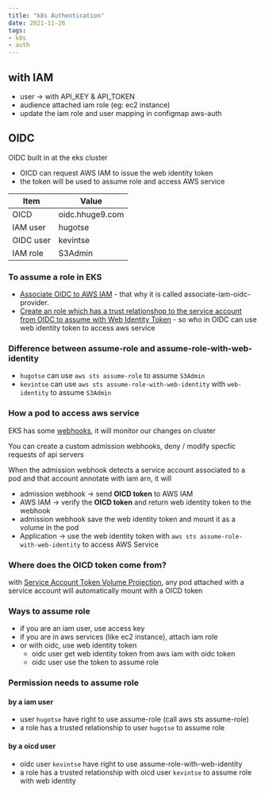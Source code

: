 ```yaml
---
title: "k8s Authentication"
date: 2021-11-26
tags:
- k8s
- auth
---
```


## with IAM

* user -> with API_KEY & API_TOKEN
* audience attached iam role (eg: ec2 instance)
* update the iam role and user mapping in configmap aws-auth

## OIDC

OIDC built in at the eks cluster

* OICD can request AWS IAM to issue the web identity token
* the token will be used to assume role and access AWS service

| Item | Value |
| --- | --- |
| OICD | oidc.hhuge9.com |
| IAM user | hugotse |
| OIDC user | kevintse |
| IAM role | S3Admin |

### To assume a role in EKS

* [Associate OIDC to AWS IAM](https://docs.aws.amazon.com/eks/latest/userguide/enable-iam-roles-for-service-accounts.html) - that why it is called associate-iam-oidc-provider.
* [Create an role which has a trust relationshop to the service account from OIDC to assume with Web Identity Token](https://docs.aws.amazon.com/eks/latest/userguide/cluster-autoscaler.html#ca-create-policy) - so  who in OIDC can use web identity token to access aws service

### Difference between assume-role and assume-role-with-web-identity

* `hugotse` can use `aws sts assume-role` to assume `S3Admin`
* `kevintse` can use `aws sts assume-role-with-web-identity` with `web-identity` to assume `S3Admin`

### How a pod to access aws service

EKS has some [webhooks](https://kubernetes.io/docs/reference/access-authn-authz/extensible-admission-controllers/), it will monitor our changes on cluster

You can create a custom admission webhooks, deny / modify specfic requests of api servers

When the admission webhook detects a service account associated to a pod and that account annotate with iam arn, it will

* admission webhook -> send **OICD token** to AWS IAM 
* AWS IAM -> verify the **OICD token** and return web identity token to the webhook
* admission webhook save the web identity token and mount it as a volume in the pod
* Application -> use the web identity token with `aws sts assume-role-with-web-identity` to access AWS Service

### Where does the OICD token come from?

with [Service Account Token Volume Projection](https://kubernetes.io/docs/tasks/configure-pod-container/configure-service-account/#service-account-token-volume-projection), any pod attached with a service account will automatically mount with a OICD token

### Ways to assume role 

* if you are an iam user, use access key
* if you are in aws services (like ec2 instance), attach iam role
* or with oidc, use web identity token
  * oidc user get web identity token from aws iam with oidc token
  * oidc user use the token to assume role

### Permission needs to assume role

#### by a iam user

* user `hugotse` have right to use assume-role (call aws sts assume-role)
* a role has a trusted relationship to user `hugotse` to assume role

#### by a oicd user

* oidc user `kevintse` have right to use assume-role-with-web-identity
* a role has a trusted relationship with oicd user `kevintse` to assume role with web identity
